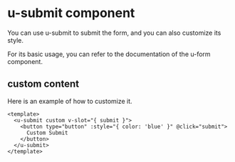 # u-submit component

You can use u-submit to submit the form, and you can also customize its style.

For its basic usage, you can refer to the documentation of the u-form component.

## custom content

Here is an example of how to customize it.

```vue
<template>
  <u-submit custom v-slot="{ submit }">
    <button type="button" :style="{ color: 'blue' }" @click="submit">
      Custom Submit
    </button>
  </u-submit>
</template>
```
